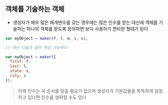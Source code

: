 ## 객체를 기술하는 객체

* 생성자가 매우 많은 매개변수를 갖는 경우에는 많은 인수를 받는 대신에 객체를 기술하는 하나의 객체를 받도록 정의하면 보다 사용하기 편리한 형태가 된다

```javascript
var myObject = maker(f, l, m, c, s);

// 대신 다음과 같이 작성 가능하다

var myObject = maker({
  first: f,
  last: l,
  state: s,
  city: c
});
```

> 이제 인수는 꼭 순서를 맞출 필요가 없으며 생성자가 기본값들을 똑똑하게 설정하고 있다면 인수를 생략할 수도 있다
